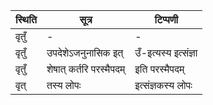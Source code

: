 | स्थिति | सूत्र | टिप्पणी |
| ----- | ------- | ------ |
| वृतुँ | - | - |
| वृतुँ | उपदेशेऽजनुनासिक इत् | उँ-इत्यस्य इत्संज्ञा |
| वृतुँ | शेषात् कर्तरि परस्मैपदम् | इति परस्मैपदम् |
| वृत् | तस्य लोपः | इत्संज्ञकस्य लोपः |
